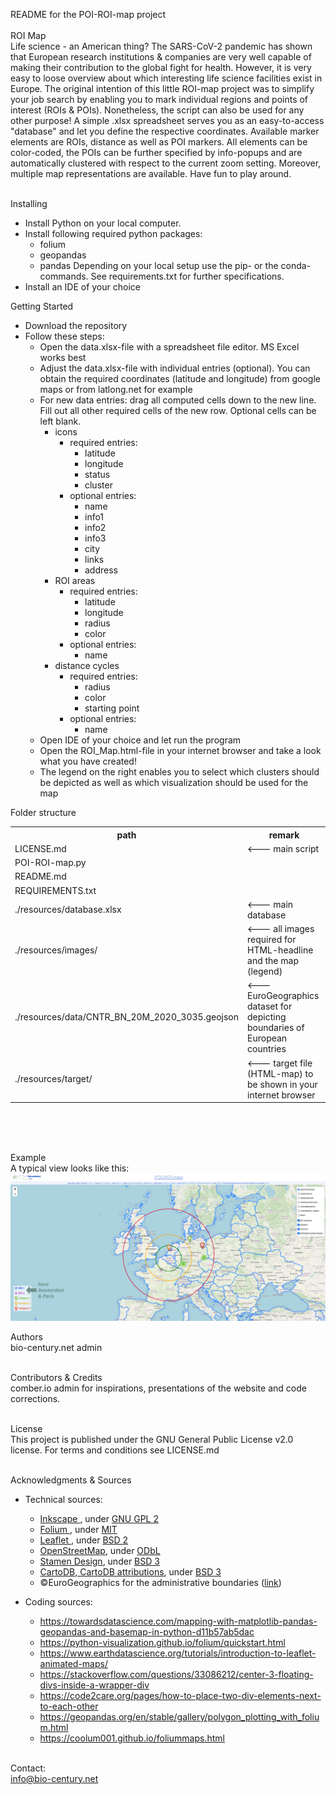 README for the POI-ROI-map project<br><br>
ROI Map<br>
Life science - an American thing? The SARS-CoV-2 pandemic has shown that European research institutions & companies are very well capable of making their contribution to the global fight for health. However, it is very easy to loose overview about which interesting life science facilities exist in Europe. The original intention of this little ROI-map project was to simplify your job search by enabling you to mark individual regions and points of interest (ROIs & POIs). Nonetheless, the script can also be used for any other purpose! A simple .xlsx spreadsheet serves you as an easy-to-access "database" and let you define the respective coordinates. Available marker elements are ROIs, distance as well as POI markers. All elements can be color-coded, the POIs can be further specified by info-popups and are automatically clustered with respect to the current zoom setting. Moreover, multiple map representations are available. Have fun to play around.<br><br>


Installing<br>
- Install Python on your local computer.
- Install following required python packages:
    - folium
    - geopandas
    - pandas
  Depending on your local setup use the pip- or the conda-commands. See requirements.txt for further specifications.
- Install an IDE of your choice


Getting Started<br>
- Download the repository
- Follow these steps:
  - Open the data.xlsx-file with a spreadsheet file editor. MS Excel works best
  - Adjust the data.xlsx-file with individual entries (optional). You can obtain the required coordinates (latitude and longitude) from google maps or from latlong.net for example
  - For new data entries: drag all computed cells down to the new line. Fill out all other required cells of the new row. Optional cells can be left blank.
    - icons
      - required entries:
        - latitude
        - longitude
        - status
        - cluster
      - optional entries:
        - name
        - info1
        - info2
        - info3
        - city
        - links
        - address
    - ROI areas
      - required entries:
        - latitude
        - longitude
        - radius
        - color
      - optional entries:
        - name
    - distance cycles
      - required entries:
        - radius
        - color
        - starting point
      - optional entries:
        - name
  - Open IDE of your choice and let run the program
  - Open the ROI_Map.html-file in your internet browser and take a look what you have created!
  - The legend on the right enables you to select which clusters should be depicted as well as which visualization should be used for the map


Folder structure<br>
 <table>
   <tr>
    <th>path</th>
    <th>remark</th>
  </tr>
  <tr>
    <td>LICENSE.md</th>
    <td><--- main script</th>
  </tr>
  <tr>
    <td>POI-ROI-map.py </td>
    <td></td>
  </tr>
  <tr>
    <td>README.md</td>
    <td></td>
  </tr>
  <tr>
    <td>REQUIREMENTS.txt</td>
    <td></td>
  </tr>
  <tr>
    <td>./resources/database.xlsx</td>
    <td><--- main database</td>
  </tr>
  <tr>
    <td>./resources/images/</td>
    <td><--- all images required for HTML-headline and the map (legend)</td>
  </tr>
  <tr>
    <td>./resources/data/CNTR_BN_20M_2020_3035.geojson</td>
    <td><--- EuroGeographics dataset for depicting boundaries of European countries</td>
  </tr>
  <tr>
    <td>./resources/target/</td>
    <td><--- target file (HTML-map) to be shown in your internet browser</td>
  </tr>
</table> 
<br>
<br><br>

Example<br>
A typical view looks like this:<br>
![alt text](./resources/images/POI-ROI-map.png)


Authors<br>
bio-century.net admin<br><br>


Contributors & Credits<br>
comber.io admin for inspirations, presentations of the website and code corrections.<br><br>


License<br>
This project is published under the GNU General Public License v2.0 license. For terms and conditions see LICENSE.md<br><br>

Acknowledgments & Sources<br>
- Technical sources:
  - <a href="https://inkscape.org/?switchlang=en/"> Inkscape </a>, under <a href="https://www.gnu.org/licenses/old-licenses/gpl-2.0.en.html">GNU GPL 2</a>
  - <a href="http://python-visualization.github.io/folium/"> Folium </a>, under <a href="https://github.com/python-visualization/folium/blob/main/LICENSE.txt">MIT</a>
  - <a href="https://leafletjs.com/"> Leaflet </a>, under <a href="https://github.com/Leaflet/Leaflet/blob/main/LICENSE">BSD 2</a>
  - <a href="https://wiki.osmfoundation.org/wiki/Main_Page">OpenStreetMap</a>, under <a href="https://wiki.osmfoundation.org/wiki/Licence/Licence_and_Legal_FAQ#The_OpenStreetMap_Geodata_Licence">ODbL</a>
  - <a href="https://stamen.com/">Stamen Design</a>, under <a href="https://github.com/stamen/maps.stamen.com/blob/master/LICENSE">BSD 3</a>
  - <a href="https://carto.com/">CartoDB, CartoDB attributions</a>, under <a href="https://github.com/CartoDB/cartodb/blob/master/LICENSE">BSD 3</a>
  - ©EuroGeographics for the administrative boundaries (<a href="https://ec.europa.eu/eurostat/web/gisco/geodata/reference-data/administrative-units-statistical-units">link</a>)

- Coding sources:
  - https://towardsdatascience.com/mapping-with-matplotlib-pandas-geopandas-and-basemap-in-python-d11b57ab5dac
  - https://python-visualization.github.io/folium/quickstart.html
  - https://www.earthdatascience.org/tutorials/introduction-to-leaflet-animated-maps/
  - https://stackoverflow.com/questions/33086212/center-3-floating-divs-inside-a-wrapper-div
  - https://code2care.org/pages/how-to-place-two-div-elements-next-to-each-other
  - https://geopandas.org/en/stable/gallery/polygon_plotting_with_folium.html
  - https://coolum001.github.io/foliummaps.html
<br><br>


Contact:<br>
info@bio-century.net


